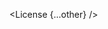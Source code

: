<script lang="ts">
  import { License } from 'svelte-shields'
  import type { LicensePropsType } from 'svelte-shields';

  const other: LicensePropsType = {
    license: 'github',
    user: 'shinokada',
    repo: 'svelte-shields',
    logo: 'svelte',
    label: 'Svelte Shields',
    cacheSeconds: '86400',
  }

</script>



<License {...other} />